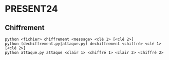 # PRESENT24

## Chiffrement

    python <fichier> chiffrement <message> <clé 1> [<clé 2>]
    python (dechiffrement.py|attaque.py) dechiffrement <chiffré> <clé 1> [<clé 2>]
    python attaque.py attaque <clair 1> <chiffré 1> <clair 2> <chiffré 2>
